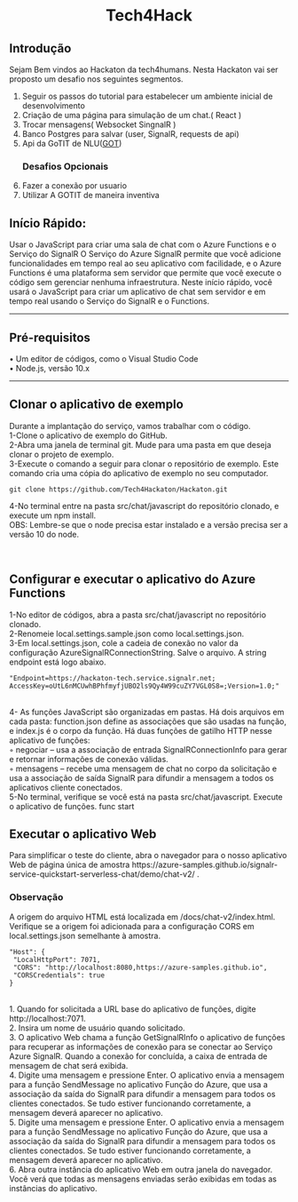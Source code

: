 <h1 align="center">Tech4Hack</h1>

## Introdução
Sejam Bem vindos ao Hackaton da tech4humans. Nesta Hackaton vai ser proposto um desafio nos seguintes segmentos.

<ol>
    <li>Seguir os passos do tutorial para estabelecer um ambiente inicial de desenvolvimento</li>
    <li>Criação de uma página para simulação de um chat.( React )</li>
    <li>Trocar mensagens( Websocket SingnalR )</li>
    <li>Banco Postgres para salvar (user, SignalR, requests de api)</li>
    <li>Api da GoTIT de NLU(<a href="https://www.gotit.ai/">GOT</a>)</li>
    <h3>Desafios Opcionais</h3>
    <li>Fazer a conexão por usuario</li>
    <li>Utilizar A GOTIT de maneira inventiva</li>
</ol>
    
## Início Rápido:
Usar o JavaScript para criar uma sala de chat com o Azure Functions e o Serviço do SignalR
O Serviço do Azure SignalR permite que você adicione funcionalidades em tempo real ao seu aplicativo com 
facilidade, e o Azure Functions é uma plataforma sem servidor que permite que você execute o código sem 
gerenciar nenhuma infraestrutura. Neste início rápido, você usará o JavaScript para criar um aplicativo 
de chat sem servidor e em tempo real usando o Serviço do SignalR e o Functions.
<hr></hr>
<h2>Pré-requisitos</h2>
    • Um editor de códigos, como o Visual Studio Code <br>
    • Node.js, versão 10.x
<hr></hr>      
      <h2>Clonar o aplicativo de exemplo</h2>
      Durante a implantação do serviço, vamos trabalhar com o código. <br>
    1-Clone o aplicativo de exemplo do GitHub. <br>
    2-Abra uma janela de terminal git. Mude para uma pasta em que deseja clonar o projeto de exemplo.<br>
    3-Execute o comando a seguir para clonar o repositório de exemplo. Este comando cria uma cópia do aplicativo de exemplo no seu computador.<br>
    
    git clone https://github.com/Tech4Hackaton/Hackaton.git
    
   4-No terminal entre na pasta src/chat/javascript do repositório clonado, e execute um npm install.<br>
    OBS: Lembre-se que o node precisa estar instalado e a versão precisa ser a versão 10 do node.<br>      

<br><h2>Configurar e executar o aplicativo do Azure Functions</h2>
    1-No editor de códigos, abra a pasta src/chat/javascript no repositório clonado.<br>
    2-Renomeie local.settings.sample.json como local.settings.json.<br>
    3-Em local.settings.json, cole a cadeia de conexão no valor da configuração AzureSignalRConnectionString. Salve o arquivo. 
    A string endpoint está logo abaixo.<br>
    
    "Endpoint=https://hackaton-tech.service.signalr.net; AccessKey=oUtL6nMCUwhBPhfmyfjUBO2ls9Qy4W99cuZY7VGL0S8=;Version=1.0;"
   <br>4- As funções JavaScript são organizadas em pastas. Há dois arquivos em cada pasta: function.json define as associações que são usadas na função, e index.js é o corpo da função. Há duas funções de gatilho HTTP nesse aplicativo de funções:
  <br>◦ negociar – usa a associação de entrada SignalRConnectionInfo para gerar e retornar informações de conexão válidas.
  <br>◦ mensagens – recebe uma mensagem de chat no corpo da solicitação e usa a associação de saída SignalR para difundir a mensagem a todos os aplicativos cliente conectados.
  <br>5-No terminal, verifique se você está na pasta src/chat/javascript. Execute o aplicativo de funções.
func start

<h2>Executar o aplicativo Web</h2>
Para simplificar o teste do cliente, abra o navegador para o nosso aplicativo Web de página única de amostra https://azure-samples.github.io/signalr-service-quickstart-serverless-chat/demo/chat-v2/ .<br>
<h3>Observação</h3>
A origem do arquivo HTML está localizada em /docs/chat-v2/index.html. 
<br>Verifique se a origem foi adicionada para a configuração CORS em local.settings.json semelhante à amostra.<br>

    "Host": {
     "LocalHttpPort": 7071,
     "CORS": "http://localhost:8080,https://azure-samples.github.io",
     "CORSCredentials": true
    }
<br>
1. Quando for solicitada a URL base do aplicativo de funções, digite http://localhost:7071.<br>
2. Insira um nome de usuário quando solicitado.<br>
3. O aplicativo Web chama a função GetSignalRInfo o aplicativo de funções para recuperar as informações de conexão para se conectar ao Serviço Azure SignalR. Quando a conexão for concluída, a caixa de entrada de mensagem de chat será exibida.<br>
4. Digite uma mensagem e pressione Enter. O aplicativo envia a mensagem para a função SendMessage no aplicativo Função do Azure, que usa a associação da saída do SignalR para difundir a mensagem para todos os clientes conectados. Se tudo estiver funcionando corretamente, a mensagem deverá aparecer no aplicativo.<br>
5. Digite uma mensagem e pressione Enter. O aplicativo envia a mensagem para a função SendMessage no aplicativo Função do Azure, que usa a associação da saída do SignalR para difundir a mensagem para todos os clientes conectados. Se tudo estiver funcionando corretamente, a mensagem deverá aparecer no aplicativo.<br>
6. Abra outra instância do aplicativo Web em outra janela do navegador. Você verá que todas as mensagens enviadas serão exibidas em todas as instâncias do aplicativo.<br>

